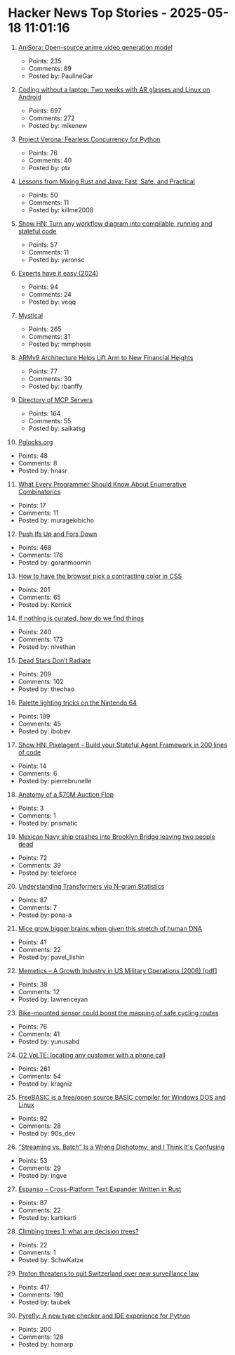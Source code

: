 # Hacker News Top Stories - 2025-05-18 11:01:16

1. [AniSora: Open-source anime video generation model](https://komiko.app/video/AniSora)
   - Points: 235
   - Comments: 89
   - Posted by: PaulineGar

2. [Coding without a laptop: Two weeks with AR glasses and Linux on Android](https://holdtherobot.com/blog/2025/05/11/linux-on-android-with-ar-glasses/)
   - Points: 697
   - Comments: 272
   - Posted by: mikenew

3. [Project Verona: Fearless Concurrency for Python](https://microsoft.github.io/verona/pyrona.html)
   - Points: 76
   - Comments: 40
   - Posted by: ptx

4. [Lessons from Mixing Rust and Java: Fast, Safe, and Practical](https://medium.com/@greptime/how-to-supercharge-your-java-project-with-rust-a-practical-guide-to-jni-integration-with-a-86f60e9708b8)
   - Points: 50
   - Comments: 11
   - Posted by: killme2008

5. [Show HN: Turn any workflow diagram into compilable, running and stateful code](https://workflows.diagrid.io/)
   - Points: 57
   - Comments: 11
   - Posted by: yaronsc

6. [Experts have it easy (2024)](https://boydkane.com/essays/experts)
   - Points: 94
   - Comments: 24
   - Posted by: veqq

7. [Mystical](https://suberic.net/~dmm/projects/mystical/README.html)
   - Points: 265
   - Comments: 31
   - Posted by: mmphosis

8. [ARMv9 Architecture Helps Lift Arm to New Financial Heights](https://www.nextplatform.com/2025/05/12/armv9-architecture-helps-lift-arm-to-new-financial-heights/)
   - Points: 77
   - Comments: 30
   - Posted by: rbanffy

9. [Directory of MCP Servers](https://github.com/chatmcp/mcpso)
   - Points: 164
   - Comments: 55
   - Posted by: saikatsg

10. [Pglocks.org](https://pglocks.org/)
   - Points: 48
   - Comments: 8
   - Posted by: hnasr

11. [What Every Programmer Should Know About Enumerative Combinatorics](https://leetarxiv.substack.com/p/counting-integer-compositions)
   - Points: 17
   - Comments: 11
   - Posted by: muragekibicho

12. [Push Ifs Up and Fors Down](https://matklad.github.io/2023/11/15/push-ifs-up-and-fors-down.html)
   - Points: 468
   - Comments: 176
   - Posted by: goranmoomin

13. [How to have the browser pick a contrasting color in CSS](https://webkit.org/blog/16929/contrast-color/)
   - Points: 201
   - Comments: 65
   - Posted by: Kerrick

14. [If nothing is curated, how do we find things](https://tadaima.bearblog.dev/if-nothing-is-curated-how-do-we-find-things/)
   - Points: 240
   - Comments: 173
   - Posted by: nivethan

15. [Dead Stars Don’t Radiate](https://johncarlosbaez.wordpress.com/2025/05/17/dead-stars-dont-radiate-and-shrink/)
   - Points: 209
   - Comments: 102
   - Posted by: thechao

16. [Palette lighting tricks on the Nintendo 64](https://30fps.net/pages/palette-lighting-tricks-n64/)
   - Points: 199
   - Comments: 45
   - Posted by: ibobev

17. [Show HN: Pixelagent – Build your Stateful Agent Framework in 200 lines of code](https://github.com/pixeltable/pixelagent)
   - Points: 14
   - Comments: 6
   - Posted by: pierrebrunelle

18. [Anatomy of a $70M Auction Flop](https://www.nytimes.com/2025/05/14/arts/design/sothebys-flop-giacometti-sculptor.html)
   - Points: 3
   - Comments: 1
   - Posted by: prismatic

19. [Mexican Navy ship crashes into Brooklyn Bridge leaving two people dead](https://www.theguardian.com/us-news/2025/may/18/mexican-navy-ship-hits-brooklyn-bridge-during-promotional-tour)
   - Points: 72
   - Comments: 39
   - Posted by: teleforce

20. [Understanding Transformers via N-gram Statistics](https://arxiv.org/abs/2407.12034)
   - Points: 87
   - Comments: 7
   - Posted by: pona-a

21. [Mice grow bigger brains when given this stretch of human DNA](https://www.nature.com/articles/d41586-025-01515-z)
   - Points: 41
   - Comments: 22
   - Posted by: pavel_lishin

22. [Memetics – A Growth Industry in US Military Operations (2006) [pdf]](https://apps.dtic.mil/sti/pdfs/ADA507172.pdf)
   - Points: 38
   - Comments: 12
   - Posted by: lawrenceyan

23. [Bike-mounted sensor could boost the mapping of safe cycling routes](https://newatlas.com/bicycles/proxicycle-bicycle-sensor-safe-cycling-routes/)
   - Points: 76
   - Comments: 41
   - Posted by: yunusabd

24. [O2 VoLTE: locating any customer with a phone call](https://mastdatabase.co.uk/blog/2025/05/o2-expose-customer-location-call-4g/)
   - Points: 261
   - Comments: 54
   - Posted by: kragniz

25. [FreeBASIC is a free/open source BASIC compiler for Windows DOS and Linux](https://freebasic.net/)
   - Points: 92
   - Comments: 28
   - Posted by: 90s_dev

26. [“Streaming vs. Batch” Is a Wrong Dichotomy, and I Think It's Confusing](https://www.morling.dev/blog/streaming-vs-batch-wrong-dichotomy/)
   - Points: 53
   - Comments: 29
   - Posted by: ingve

27. [Espanso – Cross-Platform Text Expander Written in Rust](https://github.com/espanso/espanso)
   - Points: 87
   - Comments: 22
   - Posted by: kartikarti

28. [Climbing trees 1: what are decision trees?](https://mathpn.com/posts/climbing-trees-1/)
   - Points: 22
   - Comments: 1
   - Posted by: SchwKatze

29. [Proton threatens to quit Switzerland over new surveillance law](https://www.techradar.com/vpn/vpn-privacy-security/we-would-be-less-confidential-than-google-proton-threatens-to-quit-switzerland-over-new-surveillance-law)
   - Points: 417
   - Comments: 190
   - Posted by: taubek

30. [Pyrefly: A new type checker and IDE experience for Python](https://engineering.fb.com/2025/05/15/developer-tools/introducing-pyrefly-a-new-type-checker-and-ide-experience-for-python/)
   - Points: 200
   - Comments: 128
   - Posted by: homarp


